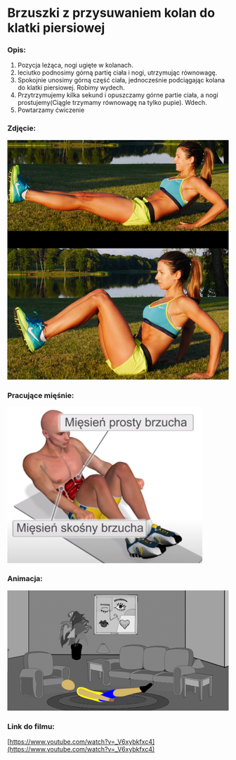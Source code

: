# Brzuszki z przysuwaniem kolan do klatki piersiowej

### Opis:
1. Pozycja leżąca, nogi ugięte w kolanach. 
2. leciutko podnosimy górną partię ciała i nogi, utrzymując równowagę. 
3. Spokojnie unosimy górną część ciała, jednocześnie podciągając kolana do klatki piersiowej. Robimy wydech. 
3. Przytrzymujemy kilka sekund i opuszczamy górne partie ciała, a nogi prostujemy(Ciągle trzymamy równowagę na tylko pupie). Wdech.
4. Powtarzamy ćwiczenie

### Zdjęcie:
![](exercise/brzuszki_z_przysuwaniem_kolan/brzuszki_kolana.png)

### Pracujące mięśnie:
![](exercise/brzuszki_z_przysuwaniem_kolan/brzuszki_z_przysuwaniem_kolan.png)

### Animacja:
![](exercise/brzuszki_z_przysuwaniem_kolan/brzuszk-kolana-kltka-piersiowai.gif)


### Link do filmu:
[https://www.youtube.com/watch?v=_V6xybkfxc4](https://www.youtube.com/watch?v=_V6xybkfxc4)
